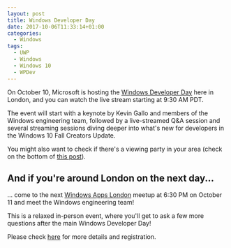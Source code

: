 ```yaml
---
layout: post
title: Windows Developer Day
date: 2017-10-06T11:33:14+01:00
categories:
  - Windows
tags:
  - UWP
  - Windows
  - Windows 10
  - WPDev
---
```


On October 10, Microsoft is hosting the [Windows Developer Day](https://blogs.windows.com/buildingapps/2017/09/14/windows-developer-day-returns/) here in London, and you can watch the live stream starting at <time datetime="2017-10-10T16:30:00Z">9:30 AM PDT</time>.

The event will start with a keynote by Kevin Gallo and members of the Windows engineering team, followed by a live-streamed Q&A session and several streaming sessions diving deeper into what's new for developers in the Windows 10 Fall Creators Update.

You might also want to check if there's a viewing party in your area (check on the bottom of [this post](https://blogs.windows.com/buildingapps/2017/09/14/windows-developer-day-returns/)).

## And if you're around London on the next day...

... come to the next [Windows Apps London](https://www.meetup.com/wpuguk/) meetup at <time datetime="2017-10-11T17:30:00Z">6:30 PM on October 11</time> and meet the Windows engineering team!

This is a relaxed in-person event, where you'll get to ask a few more questions after the main Windows Developer Day!

Please check [here](https://www.meetup.com/wpuguk/events/243674562/) for more details and registration.
